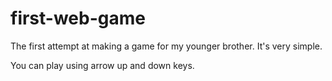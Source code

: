# first-web-game
The first attempt at making a game for my younger brother. It's very simple.

You can play using arrow up and down keys. 

